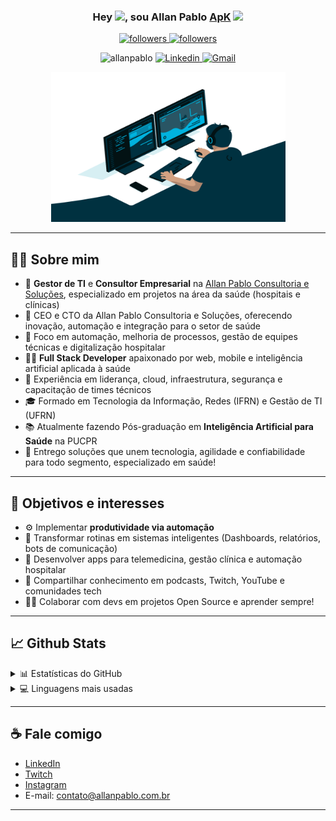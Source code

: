 <h3 align="center">
  Hey <img src="https://media.giphy.com/media/hvRJCLFzcasrR4ia7z/giphy.gif" width="28">, sou Allan Pablo <a href="https://instagram.com/_allanpablo">ApK</a>
  <img src="https://emojis.slackmojis.com/emojis/images/1531849430/4246/blob-sunglasses.gif?1531849430" width="28"/>
</h3>

<p align="center">
  <a href="https:/twitch.tv/allanpablo_">
    <img alt="followers" title="Follow me on Twitch" src="https://img.shields.io/twitch/status/allanpablo_?logo=twitch&color=6441a5&style=for-the-badge"/>
  </a>
  <a href="https://github.com/allanpablo">
    <img alt="followers" title="Follow me on Github" src="https://img.shields.io/github/followers/allanpablo?color=236ad3&style=for-the-badge&logo=github&label=Follow"/>
  </a>
</p>

<p align="center">
  <img src="https://komarev.com/ghpvc/?username=allanpablo" alt="allanpablo" />
  <a href="https://www.linkedin.com/in/allan-pablo/">
    <img alt="Linkedin" src="https://img.shields.io/badge/-AllanPablo-blue?style=flat-square&logo=Linkedin&logoColor=white"/>
  </a>
  <a href="mailto:allanpablo@gmail.com">
    <img alt="Gmail" src="https://img.shields.io/badge/-allanpablo@gmail.com-c14438?style=flat-square&logo=Gmail&logoColor=white"/>
  </a>
</p>

<p align="center">
  <img src="https://github.com/allanpablo/allanpablo/blob/master/code.gif?raw=true" width="375" height="240" />
</p>

---

## 👨‍💼 Sobre mim

- 💼 **Gestor de TI** e **Consultor Empresarial** na [Allan Pablo Consultoria e Soluções](#), especializado em projetos na área da saúde (hospitais e clínicas)
- 🚀 CEO e CTO da Allan Pablo Consultoria e Soluções, oferecendo inovação, automação e integração para o setor de saúde
- 🧠 Foco em automação, melhoria de processos, gestão de equipes técnicas e digitalização hospitalar
- 👨‍💻 **Full Stack Developer** apaixonado por web, mobile e inteligência artificial aplicada à saúde
- 🏢 Experiência em liderança, cloud, infraestrutura, segurança e capacitação de times técnicos
- 🎓 Formado em Tecnologia da Informação, Redes (IFRN) e Gestão de TI (UFRN)   
- 📚 Atualmente fazendo Pós-graduação em **Inteligência Artificial para Saúde** na PUCPR
- 📝 Entrego soluções que unem tecnologia, agilidade e confiabilidade para todo segmento, especializado em saúde!

---

## 🎯 Objetivos e interesses

- ⚙️ Implementar **produtividade via automação** 
- 🤖 Transformar rotinas em sistemas inteligentes (Dashboards, relatórios, bots de comunicação)
- 📱 Desenvolver apps para telemedicina, gestão clínica e automação hospitalar
- 💬 Compartilhar conhecimento em podcasts, Twitch, YouTube e comunidades tech
- 🏃‍♂️ Colaborar com devs em projetos Open Source e aprender sempre!

---

## 📈 Github Stats

<details>
  <summary>📊 Estatísticas do GitHub</summary>
  <br/>
  <a href="https://github.com/DenverCoder1/github-readme-streak-stats">
    <img src="http://github-readme-streak-stats.herokuapp.com?user=allanpablo&theme=dark&hide_border=true&border=dd2727&dates=3c27dd"/>
  </a>
</details>

<details>
  <summary>💻 Linguagens mais usadas</summary>
  <br/>
  <a href="https://github.com/DenverCoder1/github-readme-stats">
    <img alt="Allan ApK Pablo -  Top Languages" src="https://github-readme-stats.vercel.app/api/top-langs/?username=allanpablo&langs_count=10&layout=compact#" width="350" />
  </a>
  <br/>
  <b>Obs:</b> Este gráfico mostra os repositórios públicos e não representa a experiência completa.
</details>

---

## ☕ Fale comigo

- [LinkedIn](https://www.linkedin.com/in/allan-pablo/)
- [Twitch](https://twitch.tv/allanpablo_)
- [Instagram](https://instagram.com/_allanpablo)
- E-mail: contato@allanpablo.com.br

---
